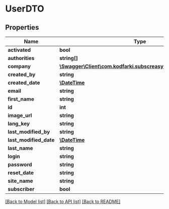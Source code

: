 # UserDTO

## Properties
Name | Type | Description | Notes
------------ | ------------- | ------------- | -------------
**activated** | **bool** |  | [optional] 
**authorities** | **string[]** |  | [optional] 
**company** | [**\Swagger\Client\com.kodfarki.subscreasy.client.model\Company**](Company.md) |  | [optional] 
**created_by** | **string** |  | [optional] 
**created_date** | [**\DateTime**](\DateTime.md) |  | [optional] 
**email** | **string** |  | [optional] 
**first_name** | **string** |  | [optional] 
**id** | **int** |  | [optional] 
**image_url** | **string** |  | [optional] 
**lang_key** | **string** |  | [optional] 
**last_modified_by** | **string** |  | [optional] 
**last_modified_date** | [**\DateTime**](\DateTime.md) |  | [optional] 
**last_name** | **string** |  | [optional] 
**login** | **string** |  | 
**password** | **string** |  | [optional] 
**reset_date** | **string** |  | [optional] 
**site_name** | **string** |  | [optional] 
**subscriber** | **bool** |  | [optional] 

[[Back to Model list]](../README.md#documentation-for-models) [[Back to API list]](../README.md#documentation-for-api-endpoints) [[Back to README]](../README.md)



